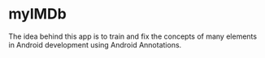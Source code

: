 # myIMDb

The idea behind this app is to train and fix the concepts of
many elements in Android development using Android Annotations.
